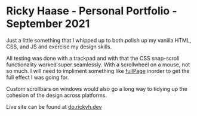 # Ricky Haase - Personal Portfolio - September 2021

Just a little something that I whipped up to both polish up my vanilla HTML, CSS, and JS and exercise my design skills.

All testing was done with a trackpad and with that the CSS snap-scroll functionality worked super seamlessly. With a scrollwheel on a mouse, not so much. I will need to impliment something like [fullPage](https://alvarotrigo.com/fullPage/) inorder to get the full effect I was going for.

Custom scrollbars on windows would also go a long way to tidying up the cohesion of the design across platforms.

Live site can be found at [do.rickyh.dev](https://do.rickyh.dev)
